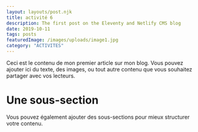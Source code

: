 ```yaml
---
layout: layouts/post.njk
title: activité 6
description: The first post on the Eleventy and Netlify CMS blog
date: 2019-10-11
tags: posts
featuredImage: /images/uploads/image1.jpg
category: "ACTIVITES"
---
```




Ceci est le contenu de mon premier article sur mon blog. Vous pouvez ajouter ici du texte, des images, ou tout autre contenu que vous souhaitez partager avec vos lecteurs.

# Une sous-section

Vous pouvez également ajouter des sous-sections pour mieux structurer votre contenu.
